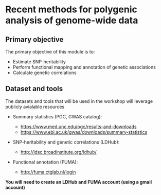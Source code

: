 
# Recent methods for polygenic analysis of genome-wide data

## Primary objective
The primary objective of this module is to:
- Estimate SNP-heritability
- Perform functional mapping and annotation of genetic associations
- Calculate genetic correlations


## Dataset and tools
The datasets and tools that will be used in the workshop will leverage publicly avialable resources

- Summary statistics (PGC, GWAS catalog):
  - https://www.med.unc.edu/pgc/results-and-downloads
  - https://www.ebi.ac.uk/gwas/downloads/summary-statistics

- SNP-heritability and genetic correlations (LDHub):
  - http://ldsc.broadinstitute.org/ldhub/
[](../imgs/fuma_signup.png)

- Functional annotation (FUMA):
  - http://fuma.ctglab.nl/login
[](../imgs/fuma_signup.png)

**You will need to create an LDHub and FUMA account (using a gmail account)**

